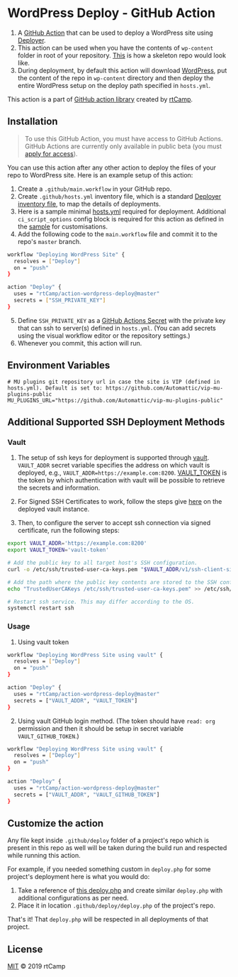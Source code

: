 # WordPress Deploy - GitHub Action

1. A [GitHub Action](https://github.com/features/actions) that can be used to deploy a WordPress site using [Deployer](https://deployer.org/).
2. This action can be used when you have the contents of `wp-content` folder in root of your repository. [This](https://github.com/rtCamp/wordpress-skeleton) is how a skeleton repo would look like. 
3. During deployment, by default this action will download [WordPress](https://wordpress.org/latest.zip), put the content of the repo in `wp-content` directory and then deploy the entire WordPress setup on the deploy path specified in `hosts.yml`. 

This action is a part of [GitHub action library](https://github.com/rtCamp/github-actions-library/) created by [rtCamp](https://github.com/rtCamp/).

## Installation

>To use this GitHub Action, you must have access to GitHub Actions. GitHub Actions are currently only available in public beta (you must [apply for access](https://github.com/features/actions)).

You can use this action after any other action to deploy the files of your repo to WordPress site. Here is an example setup of this action:

1. Create a `.github/main.workflow` in your GitHub repo.
2. Create `.github/hosts.yml` inventory file, which is a standard [Deployer inventory file](https://deployer.org/docs/hosts.html#inventory-file), to map the details of deployments. 
3. Here is a sample minimal [hosts.yml](https://github.com/rtCamp/wordpress-skeleton/blob/master/.github/hosts.yml) required for deployment. Additional `ci_script_options` config block is required for this action as defined in the [sample](https://github.com/rtCamp/wordpress-skeleton/blob/master/.github/hosts.yml) for customisations.
4. Add the following code to the `main.workflow` file and commit it to the repo's `master` branch.

```bash
workflow "Deploying WordPress Site" {
  resolves = ["Deploy"]
  on = "push"
}

action "Deploy" {
  uses = "rtCamp/action-wordpress-deploy@master"
  secrets = ["SSH_PRIVATE_KEY"]
}
```

5. Define `SSH_PRIVATE_KEY` as a [GitHub Actions Secret](https://developer.github.com/actions/creating-workflows/storing-secrets) with the private key that can ssh to server(s) defined in `hosts.yml`. (You can add secrets using the visual workflow editor or the repository settings.)
6. Whenever you commit, this action will run.


## Environment Variables

```shell
# MU plugins git repository url in case the site is VIP (defined in hosts.yml). Default is set to: https://github.com/Automattic/vip-mu-plugins-public
MU_PLUGINS_URL="https://github.com/Automattic/vip-mu-plugins-public"
```

## Additional Supported SSH Deployment Methods

### Vault

1. The setup of ssh keys for deployment is supported through [vault](https://www.vaultproject.io/). `VAULT_ADDR` secret variable specifies the address on which vault is deployed, e.g., `VAULT_ADDR=https://example.com:8200`. [VAULT_TOKEN](https://www.vaultproject.io/docs/concepts/tokens.html) is the token by which authentication with vault will be possible to retrieve the secrets and information.

2. For Signed SSH Certificates to work, follow the steps give [here](https://www.vaultproject.io/docs/secrets/ssh/signed-ssh-certificates.html#signing-key-amp-role-configuration) on the deployed vault instance.

3. Then, to configure the server to accept ssh connection via signed certificate, run the following steps:
```bash
export VAULT_ADDR='https://example.com:8200'
export VAULT_TOKEN='vault-token'

# Add the public key to all target host's SSH configuration.
curl -o /etc/ssh/trusted-user-ca-keys.pem "$VAULT_ADDR/v1/ssh-client-signer/public_key"

# Add the path where the public key contents are stored to the SSH configuration file as the TrustedUserCAKeys option.
echo "TrustedUserCAKeys /etc/ssh/trusted-user-ca-keys.pem" >> /etc/ssh/sshd_config

# Restart ssh service. This may differ according to the OS.
systemctl restart ssh
```

### Usage

1. Using vault token

```bash
workflow "Deploying WordPress Site using vault" {
  resolves = ["Deploy"]
  on = "push"
}

action "Deploy" {
  uses = "rtCamp/action-wordpress-deploy@master"
  secrets = ["VAULT_ADDR", "VAULT_TOKEN"]
}
```

2. Using vault GitHub login method. (The token should have `read: org` permission and then it should be setup in secret variable `VAULT_GITHUB_TOKEN`.)

```bash
workflow "Deploying WordPress Site using vault" {
  resolves = ["Deploy"]
  on = "push"
}

action "Deploy" {
  uses = "rtCamp/action-wordpress-deploy@master"
  secrets = ["VAULT_ADDR", "VAULT_GITHUB_TOKEN"]
}
```

## Customize the action

Any file kept inside `.github/deploy` folder of a project's repo which is present in this repo as well will be taken during the build run and respected while running this action.

For example, if you needed something custom in `deploy.php` for some project's deployment here is what you would do:

1. Take a reference of [this deploy.php](https://github.com/rtCamp/action-wordpress-deploy/blob/master/deploy.php) and create similar `deploy.php` with additional configurations as per need.
2. Place it in location `.github/deploy/deploy.php` of the project's repo.

That's it! That `deploy.php` will be respected in all deployments of that project.

## License

[MIT](LICENSE) © 2019 rtCamp
